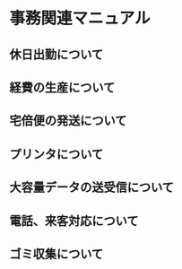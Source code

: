 # 事務関連マニュアル
## 休日出勤について
## 経費の生産について
## 宅倍便の発送について
## プリンタについて
## 大容量データの送受信について
## 電話、来客対応について
## ゴミ収集について